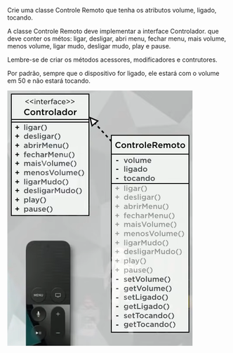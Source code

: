 Crie uma classe Controle Remoto que tenha os atributos volume, ligado, tocando.
<p> A classe Controle Remoto deve implementar a interface Controlador. que deve conter os métos: ligar, desligar, abri menu, fechar menu, mais volume, menos volume, ligar mudo, desligar mudo, play e pause.

Lembre-se de criar os métodos acessores, modificadores e contrutores.

Por padrão, sempre que o dispositivo for ligado, ele estará com o volume em 50 e não estará tocando.

![img.png](img.png)